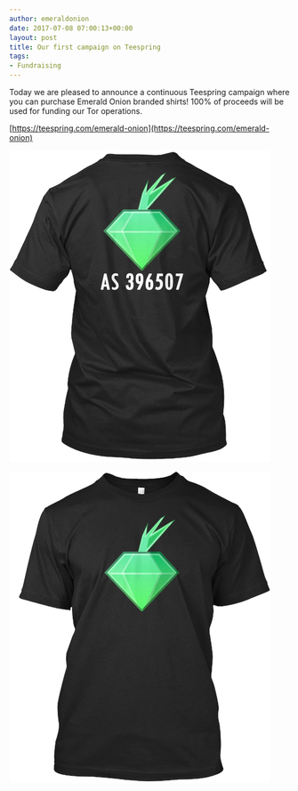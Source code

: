 ```yaml
---
author: emeraldonion
date: 2017-07-08 07:00:13+00:00
layout: post
title: Our first campaign on Teespring
tags:
- Fundraising
---
```


Today we are pleased to announce a continuous Teespring campaign where you can purchase Emerald Onion branded shirts! 100% of proceeds will be used for funding our Tor operations.

[https://teespring.com/emerald-onion](https://teespring.com/emerald-onion)

![back](/images/back.jpg)

![front](/images/front.jpg)

